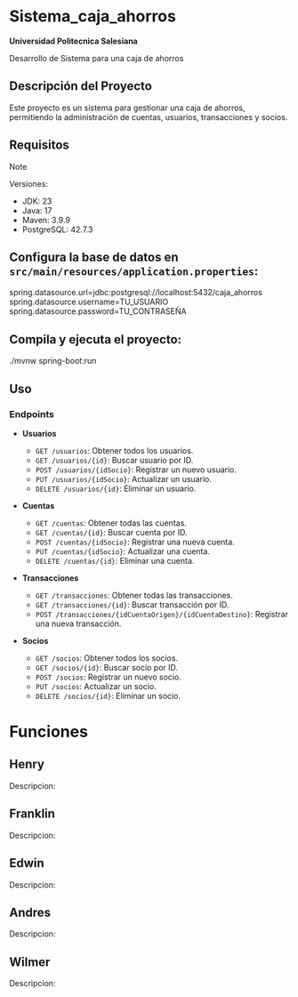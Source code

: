 # Sistema_caja_ahorros
**Universidad Politecnica Salesiana**

Desarrollo de Sistema para una caja de ahorros

## Descripción del Proyecto

Este proyecto es un sistema para gestionar una caja de ahorros, permitiendo la administración de cuentas, usuarios, transacciones y socios.

## Requisitos
> [!NOTE]
> Versiones:
> 
> - JDK: 23
> - Java: 17
> - Maven: 3.9.9
> - PostgreSQL: 42.7.3

## Configura la base de datos en `src/main/resources/application.properties`:
spring.datasource.url=jdbc:postgresql://localhost:5432/caja_ahorros
spring.datasource.username=TU_USUARIO
spring.datasource.password=TU_CONTRASEÑA

## Compila y ejecuta el proyecto:

./mvnw spring-boot:run

## Uso

### Endpoints

- **Usuarios**
  - `GET /usuarios`: Obtener todos los usuarios.
  - `GET /usuarios/{id}`: Buscar usuario por ID.
  - `POST /usuarios/{idSocio}`: Registrar un nuevo usuario.
  - `PUT /usuarios/{idSocio}`: Actualizar un usuario.
  - `DELETE /usuarios/{id}`: Eliminar un usuario.

- **Cuentas**
  - `GET /cuentas`: Obtener todas las cuentas.
  - `GET /cuentas/{id}`: Buscar cuenta por ID.
  - `POST /cuentas/{idSocio}`: Registrar una nueva cuenta.
  - `PUT /cuentas/{idSocio}`: Actualizar una cuenta.
  - `DELETE /cuentas/{id}`: Eliminar una cuenta.

- **Transacciones**
  - `GET /transacciones`: Obtener todas las transacciones.
  - `GET /transacciones/{id}`: Buscar transacción por ID.
  - `POST /transacciones/{idCuentaOrigen}/{idCuentaDestino}`: Registrar una nueva transacción.

- **Socios**
  - `GET /socios`: Obtener todos los socios.
  - `GET /socios/{id}`: Buscar socio por ID.
  - `POST /socios`: Registrar un nuevo socio.
  - `PUT /socios`: Actualizar un socio.
  - `DELETE /socios/{id}`: Eliminar un socio.


# Funciones

## Henry
  Descripcion:
  
## Franklin
  Descripcion:
## Edwin
  Descripcion:
## Andres
  Descripcion:
## Wilmer
  Descripcion:
